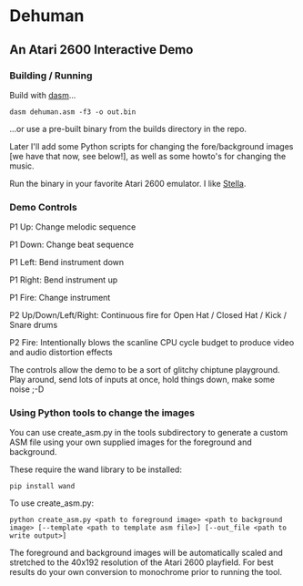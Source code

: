 # Dehuman

## An Atari 2600 Interactive Demo

### Building / Running

Build with [dasm](https://sourceforge.net/projects/dasm-dillon/)...

`dasm dehuman.asm -f3 -o out.bin`

...or use a pre-built binary from the builds directory in the repo.

Later I'll add some Python scripts for changing the fore/background images [we have that now, see below!], as well as some howto's for changing the music.

Run the binary in your favorite Atari 2600 emulator.  I like [Stella](https://sourceforge.net/projects/stella/).

### Demo Controls

P1 Up:  Change melodic sequence

P1 Down:  Change beat sequence

P1 Left:  Bend instrument down

P1 Right:  Bend instrument up

P1 Fire:  Change instrument

P2 Up/Down/Left/Right:  Continuous fire for Open Hat / Closed Hat / Kick / Snare drums

P2 Fire:  Intentionally blows the scanline CPU cycle budget to produce video and audio distortion effects

The controls allow the demo to be a sort of glitchy chiptune playground. Play around, send lots of inputs at once, hold things down, make some noise ;-D

### Using Python tools to change the images

You can use create_asm.py in the tools subdirectory to generate a custom ASM file using your own supplied images for the foreground and background.

These require the wand library to be installed:

```
pip install wand
```

To use create_asm.py:

```
python create_asm.py <path to foreground image> <path to background image> [--template <path to template asm file>] [--out_file <path to write output>]
```

The foreground and background images will be automatically scaled and stretched to the 40x192 resolution of the Atari 2600 playfield.  For best results
do your own conversion to monochrome prior to running the tool.
